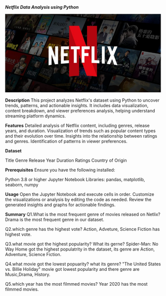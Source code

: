 ***Netflix Data Analysis using Python***

![Library_project](https://github.com/HardikThakur04/Netflix-Data-Analysis-using-Python/blob/main/netflix%20image.jpg)

**Description**
This project analyzes Netflix's dataset using Python to uncover trends, patterns, and actionable insights. It includes data visualization, content breakdown, and viewer preferences analysis, helping understand streaming platform dynamics.

**Features**
Detailed analysis of Netflix content, including genres, release years, and duration.
Visualization of trends such as popular content types and their evolution over time.
Insights into the relationship between ratings and genres.
Identification of patterns in viewer preferences.

**Dataset**

Title
Genre
Release Year
Duration
Ratings
Country of Origin

**Prerequisites**
Ensure you have the following installed:

Python 3.8 or higher
Jupyter Notebook
Libraries: pandas, matplotlib, seaborn, numpy

**Usage**
Open the Jupyter Notebook and execute cells in order.
Customize the visualizations or analysis by editing the code as needed.
Review the generated insights and graphs for actionable findings.

**Summary**
Q1.What is the most frequent genre of movies released on Netlix?
Drama is the most frequent genre in our dataset.

Q2.which genre has the highest vote?
Action, Adveture, Science Fiction has highest vote.

Q3.what movie got the highest popularity? What its gerne?
Spider-Man: No Way Home got the highest populatrity in the dataset, its genre are Action, Adventure, Science Fiction.

Q4.what movie got the lowest popuarity? what its genre?
"The United States vs. Billie Holiday" movie got lowest popularity and there genre are Music,Drama, History.

Q5.which year has the most filmmed movies?
Year 2020 has the most filmmed movies.
